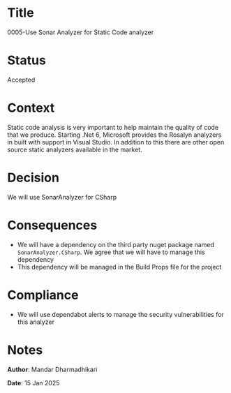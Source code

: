 # Title
0005-Use Sonar Analyzer for Static Code analyzer

# Status
Accepted

# Context

Static code analysis is very important to help maintain the quality of code that we produce.
Starting .Net 6, Microsoft provides the Rosalyn analyzers in built with support in Visual Studio. In addition to this there are other open source static analyzers available in the market.

# Decision

We will use SonarAnalyzer for CSharp

# Consequences

* We will have a dependency on the third party nuget package named `SonarAnalyzer.CSharp`. We agree that we will have to manage this dependency
* This dependency will be managed in the Build Props file for the project

# Compliance

* We will use dependabot alerts to manage the security vulnerabilities for this analyzer

# Notes
**Author**: Mandar Dharmadhikari

**Date**: 15 Jan 2025